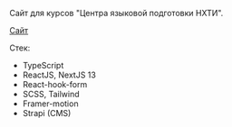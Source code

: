Сайт для курсов "Центра языковой подготовки НХТИ".

[Сайт](https://english-nk.ru)



Стек:

- TypeScript
- ReactJS, NextJS 13
- React-hook-form
- SCSS, Tailwind
- Framer-motion
- Strapi (CMS)
